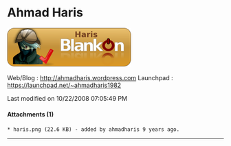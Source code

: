 #  Ahmad Haris
![](/raw-attachment/wiki/AhmadHaris/haris.png)

Web/Blog : ​http://ahmadharis.wordpress.com
Launchpad : ​https://launchpad.net/~ahmadharis1982

Last modified on 10/22/2008 07:05:49 PM

#### Attachments (1)
    * haris.png​ (22.6 KB) - added by ahmadharis 9 years ago.
 
---
 

